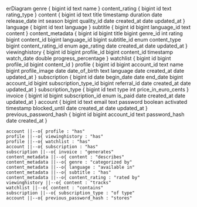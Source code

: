 erDiagram
    genre {
        bigint id
        text name
    }
    content_rating {
        bigint id
        text rating_type
    }
    content {
        bigint id
        text title
        timestamp duration
        date release_date
        int season
        bigint quality_id
        date created_at
        date updated_at
    }
    language {
        bigint id
        text language
    }
    subtitle {
        bigint id
        bigint language_id
        text content
    }
    content_metadata {
        bigint id
        bigint title
        bigint genre_id
        int rating
        bigint content_id
        bigint language_id
        bigint subtitle_id
        enum content_type
        bigint content_rating_id
        enum age_rating
        date created_at
        date updated_at
    }
    viewinghistory {
        bigint id
        bigint profile_id
        bigint content_id
        timestamp watch_date
        double progress_percentage
    }
    watchlist {
        bigint id
        bigint profile_id
        bigint content_id
    }
    profile {
        bigint id
        bigint account_id
        text name
        bigint profile_image
        date date_of_birth
        text language
        date created_at
        date updated_at
    }
    subscription {
        bigint id
        date begin_date
        date end_date
        bigint account_id
        bigint subscription_type_id
        bigint referral_id
        date created_at
        date updated_at
    }
    subscription_type {
        bigint id
        text type
        int price_in_euro_cents
    }
    invoice {
        bigint id
        bigint subscription_id
        enum is_paid
        date created_at
        date updated_at
    }
    account {
        bigint id
        text email
        text password
        boolean activated
        timestamp blocked_until
        date created_at
        date updated_at
    }
    previous_password_hash {
        bigint id
        bigint account_id
        text password_hash
        date created_at
    }
    
    account ||--o{ profile : "has"
    profile ||--o{ viewinghistory : "has"
    profile ||--o{ watchlist : "has"
    account ||--o{ subscription : "has"
    subscription ||--o{ invoice : "generates"
    content_metadata ||--o{ content : "describes"
    content_metadata ||--o{ genre : "categorized by"
    content_metadata ||--o{ language : "available in"
    content_metadata ||--o{ subtitle : "has"
    content_metadata ||--o{ content_rating : "rated by"
    viewinghistory ||--o{ content : "tracks"
    watchlist ||--o{ content : "contains"
    subscription ||--o{ subscription_type : "of type"
    account ||--o{ previous_password_hash : "stores"